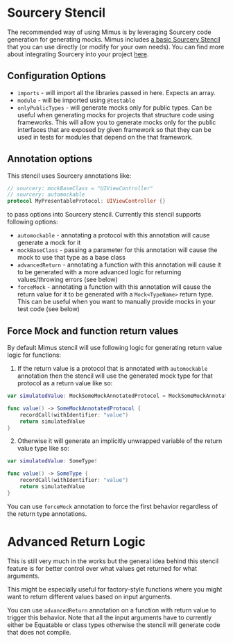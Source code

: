 # Sourcery Stencil 

The recommended way of using Mimus is by leveraging Sourcery code generation for generating mocks. Mimus includes [a basic Sourcery Stencil]() that you can use directly (or modify for your own needs). You can find more about integrating Sourcery into your project [here](). 

## Configuration Options

- `imports` - will import all the libraries passed in here. Expects an array.
- `module` - will be imported using `@testable`
- `onlyPublicTypes` - will generate mocks only for public types. Can be useful when generating mocks for projects that structure code using frameworks. This will allow you to generate mocks only for the public interfaces that are exposed by given framework so that they can be used in tests for modules that depend on the that framework.

## Annotation options

This stencil uses Sourcery annotations like:

```swift
// sourcery: mockBaseClass = "UIViewController"
// sourcery: automockable
protocol MyPresentableProtocol: UIViewController {}
```

to pass options into Sourcery stencil. Currently this stencil supports following options:

- `automockable` - annotating a protocol with this annotation will cause generate a mock for it
- `mockBaseClass` - passing a parameter for this annotation will cause the mock to use that type as a base class
- `advancedReturn` - annotating a function with this annotation will cause it to be generated with a more advanced logic for returning values/throwing errors (see below)
- `forceMock` - annotating a function with this annotation will cause the return value for it to be generated with a `Mock<TypeName>` return type. This can be useful when you want to manually provide mocks in your test code (see below)


## Force Mock and function return values

By default Mimus stencil will use following logic for generating return value logic for functions:

1. If the return value is a protocol that is annotated with `automockable` annotation then the stencil will use the generated mock type for that protocol as a return value like so:

```swift
var simulatedValue: MockSomeMockAnnotatedProtocol = MockSomeMockAnnotatedProtocol()

func value() -> SomeMockAnnotatedProtocol {
    recordCall(withIdentifier: "value")
    return simulatedValue
}
```

2. Otherwise it will generate an implicitly unwrapped variable of the return value type like so:

```swift
var simulatedValue: SomeType!

func value() -> SomeType {
    recordCall(withIdentifier: "value")
    return simulatedValue
}
```

You can use `forceMock` annotation to force the first behavior regardless of the return type annotations.

# Advanced Return Logic

This is still very much in the works but the general idea behind this stencil feature is for better control over what values get returned for what arguments. 

This might be especially useful for factory-style functions where you might want to return different values based on input arguments. 

You can use `advancedReturn` annotation on a function with return value to trigger this behavior. Note that all the input arguments have to currently either be Equatable or class types otherwise the stencil will generate code that does not compile. 